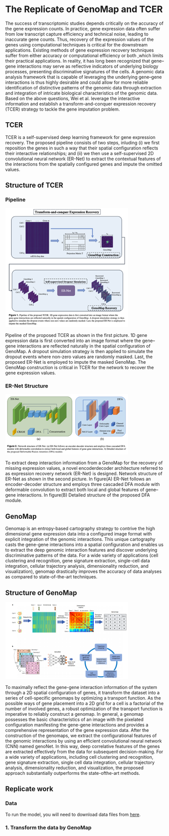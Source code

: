 # The Replicate of GenoMap and TCER

The success of transcriptomic studies depends critically on the accuracy of the gene expression counts. In practice, gene expression data often suffer from low transcript capture efficiency and technical noise, leading to inaccurate gene counts. Thus, recovery of the expression values of the genes using computational techniques is critical for the downstream applications. Existing methods of gene expression recovery techniques suffer from either accuracy or computational efficiency or both ,which limits their practical applications. In reality, it has long been recognized that gene–gene interactions may serve as reflective indicators of underlying biology processes, presenting discriminative signatures of the cells. A genomic data analysis framework that is capable of leveraging the underlying gene–gene interactions is thus highly desirable and could allow for more reliable identification of distinctive patterns of the genomic data through extraction and integration of intricate biological characteristics of the genomic data. Based on the above questions, Wei et al. leverage the interactive information and establish a transform-and-conquer expression recovery (TCER) strategy to tackle the gene imputation problem. 

## TCER
TCER is a self-supervised deep learning framework for gene expression recovery. The proposed pipeline consists of two steps, inluding (i) we first reposition the genes in such a way that their spatial configuration reflects their interactive relationships; and (ii) we then use a self-supervised 2D convolutional neural network (ER-Net) to extract the contextual features of the interactions from the spatially configured genes and impute the omitted values. 

## Structure of TCER

### Pipeline
<img src="imgs/pipeline.png" style="zoom:38%;" />

Pipeline of the proposed TCER as shown in the first picture. 1D gene expression data is first converted into an image format where the gene–gene interactions are reflected naturally in the spatial configuration of GenoMap. A dropout simulation strategy is then applied to simulate the dropout events where non-zero values are randomly masked. Last, the proposed ER-Net is employed to impute the masked GenoMap. The GenoMap construction is critical in TCER for the network to recover the gene expression values.


### ER-Net Structure
<img src="imgs/network_structure.png" style="zoom:38%;" />

To extract deep interaction information from a GenoMap for the recovery of missing expression values, a novel encoderdecoder architecture referred to as expression recovery network (ER-Net) is designed. Network structure of ER-Net as shown in the second picture. In figure(A) ER-Net follows an encoder-decoder structure and employs three cascaded DFA module with deformable convolution to extract both local and global features of gene–gene interactions. In figure(B) Detailed structure of the proposed DFA module.

## GenoMap

Genomap is an entropy-based cartography strategy to contrive the high dimensional gene expression data into a configured image format with explicit integration of the genomic interactions. This unique cartography casts the gene-gene interactions into a spatial configuration and enables us to extract the deep genomic interaction features and discover underlying discriminative patterns of the data. For a wide variety of applications (cell clustering and recognition, gene signature extraction, single-cell data integration, cellular trajectory analysis, dimensionality reduction, and visualization), genomap drastically improves the accuracy of data analyses as compared to state-of-the-art techniques.

## Structure of GenoMap
<img src="imgs/GenoMap.png" style="zoom:38%;" />

To maximally reflect the gene-gene interaction information of the system through a 2D spatial configuration of genes, it transform the dataset into a series of cell-specific genomaps by optimizing a transport function. As the possible ways of gene placement into a 2D grid for a cell is a factorial of the number of involved genes, a robust optimization of the transport function is imperative to reliably construct a genomap. In general, a genomap possesses the basic characteristics of an image with the pixelated configuration manifesting the gene-gene interactions and provides a comprehensive representation of the gene expression data. After the construction of the genomaps, we extract the configurational features of the genomic interactions by using an efficient convolutional neural network (CNN) named genoNet. In this way, deep correlative features of the genes are extracted effectively from the data for subsequent decision-making.  For a wide variety of applications, including cell clustering and recognition, gene signature extraction, single cell data integration, cellular trajectory analysis, dimensionality reduction, and visualization, the proposed approach substantially outperforms the state-ofthe-art methods.

## Replicate work

### Data 

To run the model, you will need to download data files from [here](https://drive.google.com/drive/folders/1xq3bBgVP0NCMD7bGTXit0qRkL8fbutZ6?usp=drive_link).


### 1. Transform the data by GenoMap









